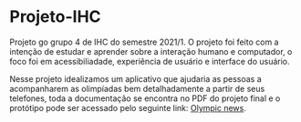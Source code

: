 # Projeto-IHC
Projeto go grupo 4 de IHC do semestre 2021/1. O projeto foi feito com a intenção de estudar e aprender sobre a interação humano e computador, o foco foi em acessibiliadade, experiência de usuário e interface do usuário.

Nesse projeto idealizamos um aplicativo que ajudaria as pessoas a acompanharem as olimpíadas bem detalhadamente a partir de seus telefones, toda a documentação se encontra no PDF do projeto final e o protótipo pode ser acessado pelo seguinte link: [Olympic news](https://www.figma.com/proto/K104UQmSNIJnkjQRuFTFhu/Olympic-News?node-id=44%3A101&scaling=scale-down&page-id=0%3A1&starting-point-node-id=44%3A101). 
